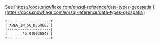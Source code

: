 See [https://docs.snowflake.com/en/sql-reference/data-types-geospatial](https://docs.snowflake.com/en/sql-reference/data-types-geospatial)
```
+--------------------+
| AREA_IN_SQ_DEGREES |
|--------------------|
|       45.930026848 |
+--------------------+
```
